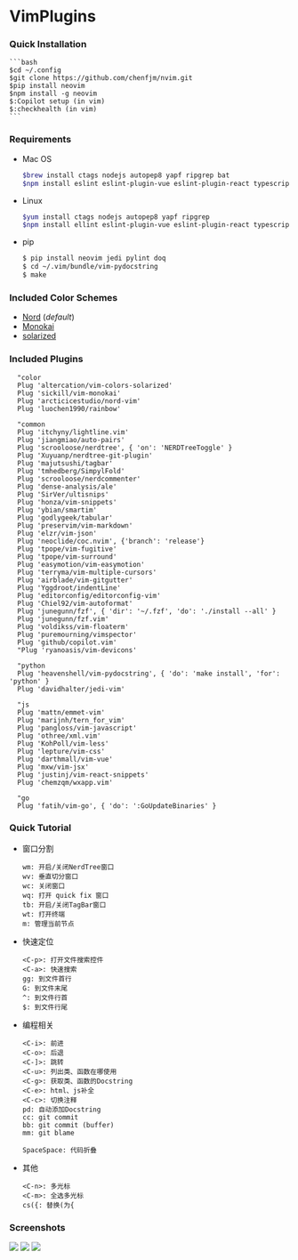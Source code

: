 
VimPlugins
=========

### Quick Installation  

	```bash
	$cd ~/.config
	$git clone https://github.com/chenfjm/nvim.git
	$pip install neovim
	$npm install -g neovim
	$:Copilot setup (in vim)
	$:checkhealth (in vim)
	```

### Requirements  

- Mac OS

  ```bash
  $brew install ctags nodejs autopep8 yapf ripgrep bat
  $npm install eslint eslint-plugin-vue eslint-plugin-react typescript -g  
  ```


- Linux    

  ```bash
  $yum install ctags nodejs autopep8 yapf ripgrep
  $npm install ellint eslint-plugin-vue eslint-plugin-react typescript -g
  ```

- pip

  ```bash
  $ pip install neovim jedi pylint doq
  $ cd ~/.vim/bundle/vim-pydocstring
  $ make
  ```

### Included Color Schemes

- [Nord](https://github.com/arcticicestudio/nord-vim) (*default*)
- [Monokai](https://github.com/sickill/vim-monokai)
- [solarized](https://github.com/altercation/vim-colors-solarized)

### Included Plugins

  ```
	"color
	Plug 'altercation/vim-colors-solarized'
	Plug 'sickill/vim-monokai'
	Plug 'arcticicestudio/nord-vim'
	Plug 'luochen1990/rainbow'

	"common
	Plug 'itchyny/lightline.vim'
	Plug 'jiangmiao/auto-pairs'
	Plug 'scrooloose/nerdtree', { 'on': 'NERDTreeToggle' }
	Plug 'Xuyuanp/nerdtree-git-plugin'
	Plug 'majutsushi/tagbar'
	Plug 'tmhedberg/SimpylFold'
	Plug 'scrooloose/nerdcommenter'
	Plug 'dense-analysis/ale'
	Plug 'SirVer/ultisnips'
	Plug 'honza/vim-snippets'
	Plug 'ybian/smartim'
	Plug 'godlygeek/tabular'
	Plug 'preservim/vim-markdown'
	Plug 'elzr/vim-json'
	Plug 'neoclide/coc.nvim', {'branch': 'release'}
	Plug 'tpope/vim-fugitive'
	Plug 'tpope/vim-surround'
	Plug 'easymotion/vim-easymotion'
	Plug 'terryma/vim-multiple-cursors'
	Plug 'airblade/vim-gitgutter'
	Plug 'Yggdroot/indentLine'
	Plug 'editorconfig/editorconfig-vim'
	Plug 'Chiel92/vim-autoformat'
	Plug 'junegunn/fzf', { 'dir': '~/.fzf', 'do': './install --all' }
	Plug 'junegunn/fzf.vim'
	Plug 'voldikss/vim-floaterm'
	Plug 'puremourning/vimspector'
	Plug 'github/copilot.vim'
	"Plug 'ryanoasis/vim-devicons'

	"python
	Plug 'heavenshell/vim-pydocstring', { 'do': 'make install', 'for': 'python' }
	Plug 'davidhalter/jedi-vim'

	"js
	Plug 'mattn/emmet-vim'
	Plug 'marijnh/tern_for_vim'
	Plug 'pangloss/vim-javascript'
	Plug 'othree/xml.vim'
	Plug 'KohPoll/vim-less'
	Plug 'lepture/vim-css'
	Plug 'darthmall/vim-vue'
	Plug 'mxw/vim-jsx'
	Plug 'justinj/vim-react-snippets'
	Plug 'chemzqm/wxapp.vim'

	"go
	Plug 'fatih/vim-go', { 'do': ':GoUpdateBinaries' }
  ```

### Quick Tutorial

- 窗口分割

  ```
  wm: 开启/关闭NerdTree窗口
  wv: 垂直切分窗口
  wc: 关闭窗口
  wq: 打开 quick fix 窗口
  tb: 开启/关闭TagBar窗口
  wt: 打开终端
  m: 管理当前节点
  ```


- 快速定位

  ```
  <C-p>: 打开文件搜索控件
  <C-a>: 快速搜索
  gg: 到文件首行
  G: 到文件末尾
  ^: 到文件行首
  $: 到文件行尾
  ```

- 编程相关

  ```
  <C-i>: 前进
  <C-o>: 后退
  <C-]>: 跳转
  <C-u>: 列出类、函数在哪使用
  <C-g>: 获取类、函数的Docstring
  <C-e>: html、js补全
  <C-c>: 切换注释
  pd: 自动添加Docstring
  cc: git commit
  bb: git commit (buffer)
  mm: git blame
  
  SpaceSpace: 代码折叠
  ```

- 其他

  ```
  <C-n>: 多光标
  <C-m>: 全选多光标
  cs({: 替换(为{
  ```

### Screenshots

![](https://chenfjm.github.io/nvim/images/vim1.png)
![](https://chenfjm.github.io/nvim/images/vim2.png)
![](https://chenfjm.github.io/nvim/images/vim3.png)
